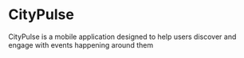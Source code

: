 # CityPulse
CityPulse is a mobile application designed to help users discover and engage with events happening around them

